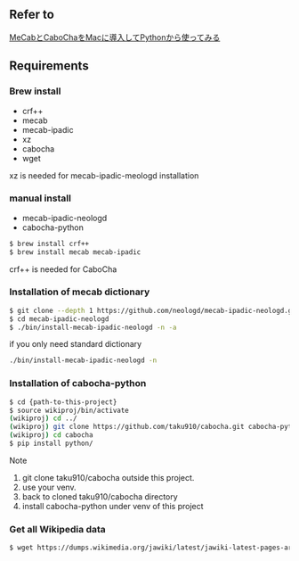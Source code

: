 ## Refer to

[MeCabとCaboChaをMacに導入してPythonから使ってみる](https://qiita.com/musaprg/items/9a572ad5c4e28f79d2ae)

## Requirements

### Brew install
* crf++
* mecab
* mecab-ipadic
* xz
* cabocha
* wget

xz is needed for mecab-ipadic-meologd installation


### manual install
* mecab-ipadic-neologd
* cabocha-python

```bash
$ brew install crf++
$ brew install mecab mecab-ipadic
```

crf++ is needed for CaboCha


### Installation of mecab dictionary

```bash
$ git clone --depth 1 https://github.com/neologd/mecab-ipadic-neologd.git
$ cd mecab-ipadic-neologd
$ ./bin/install-mecab-ipadic-neologd -n -a
```

if you only need standard dictionary

```bash
./bin/install-mecab-ipadic-neologd -n
```

### Installation of cabocha-python

```bash
$ cd {path-to-this-project}
$ source wikiproj/bin/activate
(wikiproj) cd ../
(wikiproj) git clone https://github.com/taku910/cabocha.git cabocha-python
(wikiproj) cd cabocha
$ pip install python/
```

Note
1. git clone taku910/cabocha outside this project.
2. use your venv.
3. back to cloned taku910/cabocha directory
4. install cabocha-python under venv of this project


### Get all Wikipedia data

```bash
$ wget https://dumps.wikimedia.org/jawiki/latest/jawiki-latest-pages-articles.xml.bz2
```
